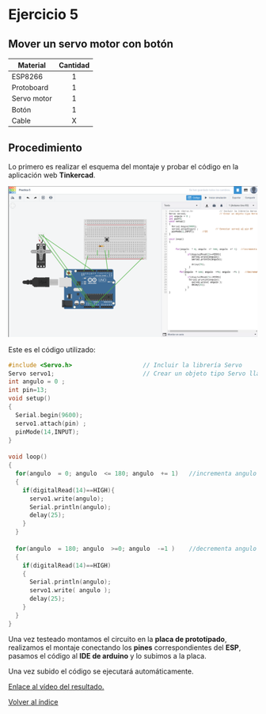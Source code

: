 <h1>Ejercicio 5</h1>

<h2>Mover un servo motor con botón</h2>

| Material        | Cantidad           |
| ------------- |:-------------:|
| ESP8266       | 1      |
| Protoboard    | 1      |
| Servo motor   | 1      |
| Botón         | 1      |
| Cable         | X      |      

<h2>Procedimiento</h2>

Lo primero es realizar el esquema del montaje y probar el código en la aplicación web __Tinkercad__.

<img src="img/Ejercicio_05.png" alt="Ejercicio_01.png" width="800"/>

Este es el código utilizado:

```c
#include <Servo.h>                    // Incluir la librería Servo
Servo servo1;                         // Crear un objeto tipo Servo llamado servo1
int angulo = 0 ;
int pin=13;
void setup()
{
  Serial.begin(9600); 
  servo1.attach(pin) ;
  pinMode(14,INPUT);
}

void loop()
{
  for(angulo  = 0; angulo  <= 180; angulo  += 1)   //incrementa angulo 1 grado
  {
    if(digitalRead(14)==HIGH){
      servo1.write(angulo);
      Serial.println(angulo);
      delay(25);
    }
  }
  
  for(angulo  = 180; angulo  >=0; angulo  -=1 )    //decrementa angulo 1 grado
  {
    if(digitalRead(14)==HIGH)
    {
      Serial.println(angulo);
      servo1.write( angulo );
      delay(25);
    }
  }
}
```

Una vez testeado montamos el circuito en la __placa de prototipado__, realizamos el montaje conectando los __pines__ correspondientes del __ESP__, pasamos el código al __IDE de arduino__ y lo subimos a la placa.

Una vez subido el código se ejecutará automáticamente.

[Enlace al vídeo del resultado.](https://www.youtube.com/watch?v=ukVjjZbv9ZI&feature=youtu.be)

[Volver al índice](Index.md)